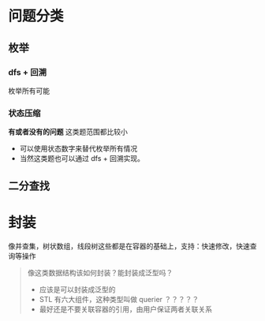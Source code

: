 # 问题分类

## 枚举

### dfs + 回溯

枚举所有可能



### 状态压缩



**有或者没有的问题** 这类题范围都比较小

- 可以使用状态数字来替代枚举所有情况
- 当然这类题也可以通过 dfs + 回溯实现。





## 二分查找











# 封装

像并查集，树状数组，线段树这些都是在容器的基础上，支持：快速修改，快速查询等操作

> 像这类数据结构该如何封装？能封装成泛型吗？
>
> - 应该是可以封装成泛型的
> - STL 有六大组件，这种类型叫做 querier ？？？？？
> - 最好还是不要关联容器的引用，由用户保证两者关联关系



